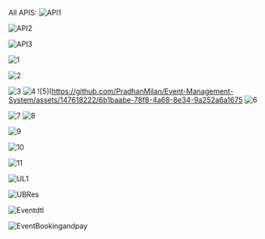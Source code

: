 

All APIS:
![API1](https://github.com/PradhanMilan/Event-Management-System/assets/147618222/4a4a480b-68a5-47d0-84e5-dd5eca2d9488)


![API2](https://github.com/PradhanMilan/Event-Management-System/assets/147618222/aefdad7f-fb64-4575-ae07-7df5376fc36a)




![API3](https://github.com/PradhanMilan/Event-Management-System/assets/147618222/efa2efce-b385-4be9-bf98-fcc87a3c9d7b)


 
![1](https://github.com/PradhanMilan/Event-Management-System/assets/147618222/569a955a-bb8c-406b-b841-46d6c1ea62c1)

![2](https://github.com/PradhanMilan/Event-Management-System/assets/147618222/c927d278-ec49-4219-8328-c081f8681537)

![3](https://github.com/PradhanMilan/Event-Management-System/assets/147618222/66746eb6-1aeb-47db-a367-a1057ba96971)
![4](https://github.com/PradhanMilan/Event-Management-System/assets/147618222/9283c2e3-4779-4de8-95f1-a00051f6171e)
![5](https://github.com/PradhanMilan/Event-Management-System/assets/147618222/6b1baabe-78f8-4a68-8e34-9a252a6a1675
![6](https://github.com/PradhanMilan/Event-Management-System/assets/147618222/2d301e4c-dc39-4f83-b65c-89a1a077ed19)

![7](https://github.com/PradhanMilan/Event-Management-System/assets/147618222/8fadb952-390c-47ca-90eb-1f977ecfa416)
![8](https://github.com/PradhanMilan/Event-Management-System/assets/147618222/148c1786-b14d-4bcd-924d-61207feccd38)

![9](https://github.com/PradhanMilan/Event-Management-System/assets/147618222/a4f53c1a-ec07-4a37-af5d-9bc8fe381a29)

![10](https://github.com/PradhanMilan/Event-Management-System/assets/147618222/4015f9b6-4925-4be9-9cb3-a04877db1d8c)

![11](https://github.com/PradhanMilan/Event-Management-System/assets/147618222/36b7d7f7-dd6f-4444-9981-150443bb67f6)

![UL1](https://github.com/PradhanMilan/Event-Management-System/assets/147618222/6f33f9cb-fd9c-4919-9fc0-0c5af6ec7c87)


![UBRes](https://github.com/PradhanMilan/Event-Management-System/assets/147618222/f4cffeab-6c74-499a-bdda-a5d9a40eb67d)




![Eventdtl](https://github.com/PradhanMilan/Event-Management-System/assets/147618222/2000aee1-8bfa-4c55-bc76-3b890f159942)



![EventBookingandpay](https://github.com/PradhanMilan/Event-Management-System/assets/147618222/37fcf104-0bc2-40ad-b680-f828b34cb3f1)



